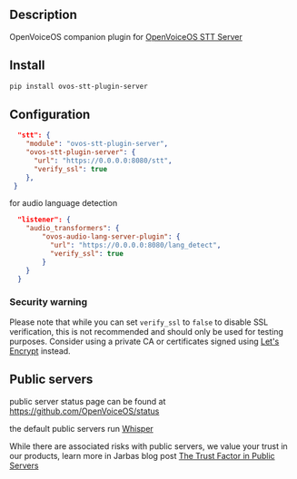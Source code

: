 ## Description

OpenVoiceOS companion plugin for [OpenVoiceOS STT Server](https://github.com/OpenVoiceOS/ovos-stt-http-server)

## Install

```bash
pip install ovos-stt-plugin-server
```

## Configuration

```json
  "stt": {
    "module": "ovos-stt-plugin-server",
    "ovos-stt-plugin-server": {
      "url": "https://0.0.0.0:8080/stt",
      "verify_ssl": true
    },
 }
```

for audio language detection

```json
  "listener": {
    "audio_transformers": {
        "ovos-audio-lang-server-plugin": {
          "url": "https://0.0.0.0:8080/lang_detect",
          "verify_ssl": true
        }
    }
  }
```

### Security warning

Please note that while you can set `verify_ssl` to `false` to disable SSL
verification, this is not recommended and should only be used for testing
purposes. Consider using a private CA or certificates signed using
[Let's Encrypt](https://letsencrypt.org/) instead.

## Public servers

public server status page can be found at https://github.com/OpenVoiceOS/status

the default public servers run [Whisper](https://github.com/OpenVoiceOS/ovos-stt-plugin-fasterwhisper)

While there are associated risks with public servers, we value your trust in our products, learn more in Jarbas blog post [The Trust Factor in Public Servers](https://jarbasal.github.io/blog/2023/10/14/the-trust-factor-in-public-servers.html)

